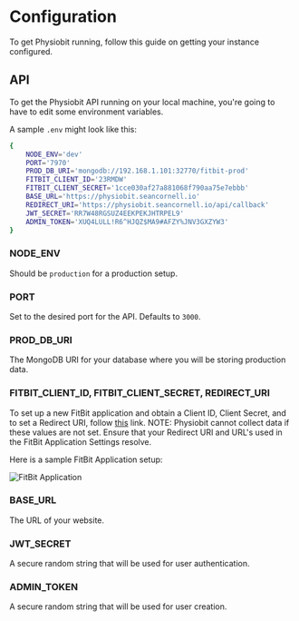 # Configuration

To get Physiobit running, follow this guide on getting your instance configured.

## API


To get the Physiobit API running on your local machine, you're going to have to edit some environment variables.

A sample ```.env``` might look like this:
```bash
{
    NODE_ENV='dev'
    PORT='7970'
    PROD_DB_URI='mongodb://192.168.1.101:32770/fitbit-prod'
    FITBIT_CLIENT_ID='23RMDW'
    FITBIT_CLIENT_SECRET='1cce030af27a881068f790aa75e7ebbb'
    BASE_URL='https://physiobit.seancornell.io'
    REDIRECT_URI='https://physiobit.seancornell.io/api/callback'
    JWT_SECRET='RR7W48RGSUZ4EEKPEKJHTRPEL9'
    ADMIN_TOKEN='XUQ4LULL!R6^HJQZ$MA9#AFZY%JNV3GXZYW3'
}
```
### NODE_ENV

Should be ```production``` for a production setup.

### PORT

Set to the desired port for the API. Defaults to ```3000```.

### PROD_DB_URI

The MongoDB URI for your database where you will be storing production data.

### FITBIT_CLIENT_ID, FITBIT_CLIENT_SECRET, REDIRECT_URI

To set up a new FitBit application and obtain a Client ID, Client Secret, and to set a Redirect URI, follow [this](https://dev.fitbit.com/apps) link. NOTE: Physiobit cannot collect data if these values are not set. Ensure that your Redirect URI and URL's used in the FitBit Application Settings resolve.

Here is a sample FitBit Application setup:

![FitBit Application](https://github-production-user-asset-6210df.s3.amazonaws.com/46919543/298788468-b497abfe-91b8-4b2f-829d-02180860bb7d.png?X-Amz-Algorithm=AWS4-HMAC-SHA256&X-Amz-Credential=AKIAVCODYLSA53PQK4ZA%2F20240123%2Fus-east-1%2Fs3%2Faws4_request&X-Amz-Date=20240123T023842Z&X-Amz-Expires=300&X-Amz-Signature=17c965054b6e3fdda5f1b6920dc41732a0ffc27866fd62c6ac18ad49346f751b&X-Amz-SignedHeaders=host&actor_id=46919543&key_id=0&repo_id=628498661)

### BASE_URL

The URL of your website.

### JWT_SECRET

A secure random string that will be used for user authentication.

### ADMIN_TOKEN

A secure random string that will be used for user creation.
